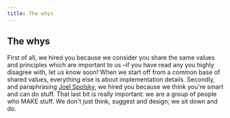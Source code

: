 ```yaml
---
title: The whys
---
```

## The whys
First of all, we hired you because we consider you share the same values and principles which are important to us –if you have read any you highly disagree with, let us know soon! When we start off from a common base of shared values, everything else is about implementation details. Secondly, and paraphrasing [Joel Spolsky](http://www.amazon.com/Smart-Gets-Things-Done-Technical/dp/1590598385), we hired you because we think you're smart and can do stuff. That last bit is really important: we are a group of people who MAKE stuff. We don't just think, suggest and design; we sit down and do.
